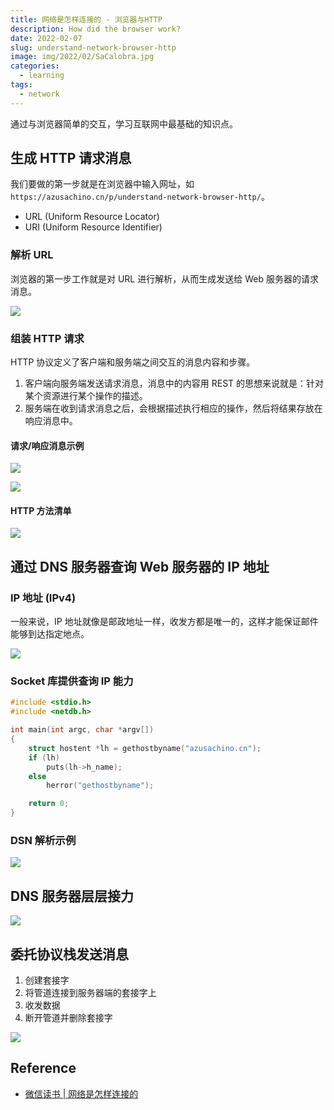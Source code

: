 ```yaml
---
title: 网络是怎样连接的 - 浏览器与HTTP
description: How did the browser work?
date: 2022-02-07
slug: understand-network-browser-http
image: img/2022/02/SaCalobra.jpg
categories:
  - learning
tags:
  - network
---
```


通过与浏览器简单的交互，学习互联网中最基础的知识点。

## 生成 HTTP 请求消息

我们要做的第一步就是在浏览器中输入网址，如`https://azusachino.cn/p/understand-network-browser-http/`。

- URL (Uniform Resource Locator)
- URI (Uniform Resource Identifier)

### 解析 URL

浏览器的第一步工作就是对 URL 进行解析，从而生成发送给 Web 服务器的请求消息。

![ ](img/2022/02/network-http-elements.jfif)

### 组装 HTTP 请求

HTTP 协议定义了客户端和服务端之间交互的消息内容和步骤。

1. 客户端向服务端发送请求消息，消息中的内容用 REST 的思想来说就是：针对某个资源进行某个操作的描述。
2. 服务端在收到请求消息之后，会根据描述执行相应的操作，然后将结果存放在响应消息中。

#### 请求/响应消息示例

![ ](img/2022/02/network-http-request.png)

![ ](img/2022/02/network-http-response.png)

#### HTTP 方法清单

![ ](img/2022/02/network-http-methods.jfif)

## 通过 DNS 服务器查询 Web 服务器的 IP 地址

### IP 地址 (IPv4)

一般来说，IP 地址就像是邮政地址一样，收发方都是唯一的，这样才能保证邮件能够到达指定地点。

![ ](img/2022/02/network-http-ip.jfif)

### Socket 库提供查询 IP 能力

```c
#include <stdio.h>
#include <netdb.h>

int main(int argc, char *argv[])
{
    struct hostent *lh = gethostbyname("azusachino.cn");
    if (lh)
        puts(lh->h_name);
    else
        herror("gethostbyname");

    return 0;
}
```

### DSN 解析示例

![ ](img/2022/02/network-http-dns-resolve.jfif)

## DNS 服务器层层接力

![ ](img/2022/02/network-http-dns-search.jfif)

## 委托协议栈发送消息

1. 创建套接字
2. 将管道连接到服务器端的套接字上
3. 收发数据
4. 断开管道并删除套接字

![ ](img/2022/02/network-http-socket.jfif)

## Reference

- [微信读书 | 网络是怎样连接的](https://weread.qq.com/web/reader/6f932ec05dd9eb6f96f14b9kc81322c012c81e728d9d180)
